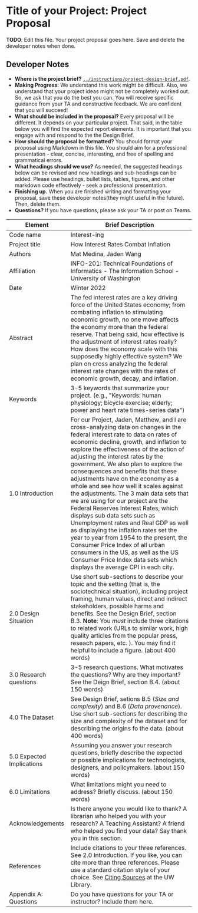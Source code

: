 # Title of your Project: Project Proposal 

**TODO**: Edit this file. Your project proposal goes here. Save and delete the developer notes when done.

## Developer Notes

* **Where is the project brief?**  [`../instructions/project-design-brief.pdf`](../instructions/project-design-brief.pdf).
* **Making Progress**: We understand this work might be difficult. Also, we understand that your project ideas might not be completely worked out. So, we ask that you do the best you can. You will receive specific guidance from your TA and constructive feedback. We are confident that you will succeed! 
* **What should be included in the proposal?** Every proposal will be different. It depends on your particular project.  That said, in the table below you will find the expected report elements.  It is important that you engage with and respond to the the Design Brief. 
* **How should the proposal be formatted?** You should format your proposal using Markdown in this file. You should aim for a professional presentation - clear, concise, interesting, and free of spelling and grammatical errors. 
* **What headings should we use?** As needed, the suggested headings below can be revised and new headings and sub-headings can be added. Please use headings, bullet lists, tables, figures, and other markdown code effectively - seek a professional presentation. 
* **Finishing up.** When you are finished writing and formatting your proposal, save these developer notes(they might useful in the future). Then, delete them.
* **Questions?** If you have questions, please ask your TA or post on Teams.

|Element | Brief Description|
|---------------| --------------
|Code name| Interest-ing | 
|Project title| How Interest Rates Combat Inflation |
|Authors | Mat Medina, Jaden Wang |
|Affiliation |  INFO-201: Technical Foundations of Informatics - The Information School - University of Washington |
|Date | Winter 2022|
|Abstract | The fed interest rates are a key driving force of the United States economy; from combating inflation to stimulating economic growth, no one move affects the economy more than the federal reserve. That being said, how effective is the adjustment of interest rates really? How does the economy scale with this supposedly highly effective system? We plan on cross analyzing the federal interest rate changes with the rates of economic growth, decay, and inflation. |
|Keywords | 3-5 keywords that summarize your project.  (e.g., "Keywords: human physiology; bicycle exercise; elderly; power and heart rate times-series data") |
|1.0 Introduction | For our Project, Jaden, Matthew, and I are cross-analyzing data on changes in the federal interest rate to data on rates of economic decline, growth, and inflation to explore the effectiveness of the action of adjusting the interest rates by the government. We also plan to explore the consequences and benefits that these adjustments have on the economy as a whole and see how well it scales against the adjustments. The 3 main data sets that we are using for our project are the Federal Reserves Interest Rates, which displays sub data sets such as Unemployment rates and Real GDP as well as displaying the inflation rates set the year to year from 1954 to the present, the Consumer Price Index of all urban consumers in the US, as well as the US Consumer Price Index data sets which displays the average CPI in each city. |
|2.0 Design Situation | Use short sub-sections to describe your topic and the setting (that is, the sociotechnical situation), including project framing, human values, direct and indirect stakeholders, possible harms and benefits. See the Design Brief, section B.3. **Note**: You *must* include three citations to related work (URLs to similar work, high quality articles from the popular press, reseach papers, etc. ). You may find it helpful to include a figure.  (about 400 words) |
|3.0 Research questions | 3-5 research questions. What motivates the questions? Why are they important? See the Deign Brief, section B.4. (about 150 words) |
|4.0 The Dataset | See Design Brief, setions B.5 (_Size and complexity_) and B.6 (_Data provenance_). Use short sub-sections for describing the size and complexity of the dataset and for describing the origins fo the data. (about 400 words) |
|5.0 Expected Implications | Assuming you answer your research questions, briefly describe the expected or possible implications for technologists, designers, and policymakers. (about 150 words) |
|6.0 Limitations | What limitations might you need to address? Briefly discuss. (about 150 words) |
|Acknowledgements | Is there anyone you would like to thank? A librarian who helped you with your research? A Teaching Assistant? A friend who helped you find your data? Say thank you in this section.|
|References | Include citations to your three references. See 2.0 Introduction. If you like, you can cite more than three references.  Please use a standard citation style of your choice.  See [Citing Sources](https://guides.lib.uw.edu/research/citations) at the UW Library. |
|Appendix A: Questions| Do you have questions for your TA or instructor?  Include them here.|
